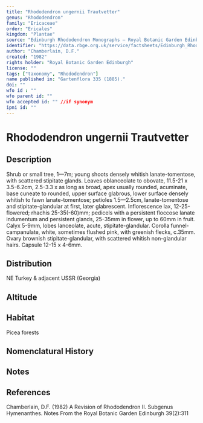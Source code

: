 ```yaml
---
title: "Rhododendron ungernii Trautvetter"
genus: "Rhododendron"
family: "Ericaceae"
order: "Ericales"
kingdom: "Plantae"
source: "Edinburgh Rhododendron Monographs – Royal Botanic Garden Edinburgh"
identifier: "https://data.rbge.org.uk/service/factsheets/Edinburgh_Rhododendron_Monographs.xhtml"
author: "Chamberlain, D.F."
created: "1982"
rights holder: "Royal Botanic Garden Edinburgh"
license: ""
tags: ["taxonomy", "Rhododendron"]
name published in: "Gartenflora 335 (1885)."
doi: ""
wfo id : ""
wfo parent id: ""
wfo accepted id: "" //if synonym                      
ipni id: ""
---
```


                       

# Rhododendron ungernii Trautvetter

## Description
Shrub or small tree, 1—7m; young shoots densely whitish lanate-tomentose, with scattered stipitate glands. Leaves oblanceolate to obovate, 11.5-21 x 3.5-6.2cm, 2.5-3.3 x as long as broad, apex usually rounded, acuminate, base cuneate to rounded, upper surface glabrous, lower surface densely whitish to fawn lanate-tomentose; petioles 1.5—2.5cm, lanate-tomentose and stipitate-glandular at first, later glabrescent. Inflorescence lax, 12-25-flowered; rhachis 25-35(-60)mm; pedicels with a persistent floccose lanate indumentum and persistent glands, 25-35mm in flower, up to 60mm in fruit. Calyx 5-9mm, lobes lanceolate, acute, stipitate-glandular. Corolla funnel-campanulate, white, sometimes flushed pink, with greenish flecks, c.35mm. Ovary brownish stipitate-glandular, with scattered whitish non-glandular hairs. Capsule 12-15 x 4-6mm.

## Distribution
NE Turkey & adjacent USSR (Georgia)

## Altitude


## Habitat
Picea forests

## Nomenclatural History

                       
## Notes


## References

Chamberlain, D.F. (1982) A Revision of Rhododendron II. Subgenus Hymenanthes. Notes From the Royal Botanic Garden Edinburgh 39(2):311
